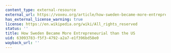 ```yaml
---
content_type: external-resource
external_url: https://voxeu.org/article/how-sweden-became-more-entrepreneurial-us
has_external_license_warning: true
license: https://en.wikipedia.org/wiki/All_rights_reserved
status: ''
title: How Sweden Became More Entrepreneurial than the US
uid: 63093783-f5f3-4792-a2a7-e1f396bd58e0
wayback_url: ''
---
```

